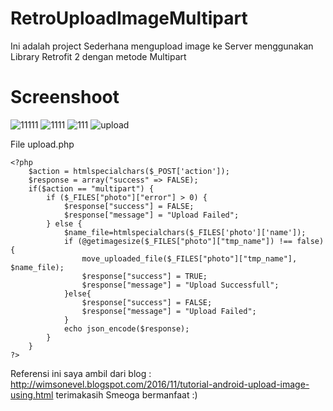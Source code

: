 # RetroUploadImageMultipart

Ini adalah project Sederhana mengupload image ke Server menggunakan Library Retrofit 2 dengan metode Multipart 

# Screenshoot

![11111](https://user-images.githubusercontent.com/15800599/66329679-1a0e0b80-e959-11e9-98b9-cbefb836b08a.jpg)
![1111](https://user-images.githubusercontent.com/15800599/66329677-1a0e0b80-e959-11e9-8d73-dfed56e61889.jpg)
![111](https://user-images.githubusercontent.com/15800599/66329676-1a0e0b80-e959-11e9-89d4-c7d90dcc725d.jpg)
![upload](https://user-images.githubusercontent.com/15800599/66329681-1aa6a200-e959-11e9-9356-57a9716deb73.png)



File upload.php 

```
<?php
	$action = htmlspecialchars($_POST['action']);
	$response = array("success" => FALSE);
	if($action == "multipart") {
	    if ($_FILES["photo"]["error"] > 0) {
	    	$response["success"] = FALSE;
			$response["message"] = "Upload Failed";
	    } else {
			$name_file=htmlspecialchars($_FILES['photo']['name']);
	        if (@getimagesize($_FILES["photo"]["tmp_name"]) !== false) {
				move_uploaded_file($_FILES["photo"]["tmp_name"], $name_file);
				$response["success"] = TRUE;
			    $response["message"] = "Upload Successfull";
			}else{
				$response["success"] = FALSE;
				$response["message"] = "Upload Failed";
			}
			echo json_encode($response);
	    }
	}
?>
```

Referensi ini saya ambil dari blog : http://wimsonevel.blogspot.com/2016/11/tutorial-android-upload-image-using.html
terimakasih Smeoga bermanfaat :)
